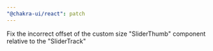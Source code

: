 ```yaml
---
"@chakra-ui/react": patch
---
```


Fix the incorrect offset of the custom size "SliderThumb" component relative to
the "SliderTrack"
